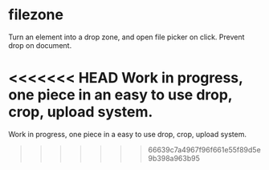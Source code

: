 # filezone

Turn an element into a drop zone, and open file picker on click.
Prevent drop on document.

<<<<<<< HEAD
Work in progress, one piece in an easy to use drop, crop, upload system.
=======
Work in progress, one piece in a easy to use drop, crop, upload system.
>>>>>>> 66639c7a4967f96f661e55f89d5e9b398a963b95
